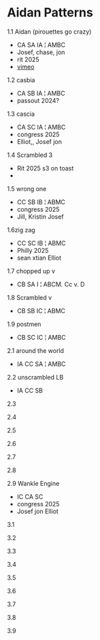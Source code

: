 # Aidan Patterns


1.1 Aidan (pirouettes go crazy)
  - CA SA IA ¦ AMBC
  - Josef, chase, jon
  - rit 2025
  - [vimeo](https://vimeo.com/807702588)

1.2 casbia
  - CA SB IA ¦ AMBC
  - passout 2024?

1.3 cascia
  - CA SC IA ¦ AMBC
  - congress 2025
  - Elliot,, Josef jon

1.4 Scrambled 3
  - Rit 2025 s3 on toast 
  - 

1.5 wrong one
  - CC SB IB ¦ ABMC
  - congress 2025 
  - Jill, Kristin Josef 

1.6zig zag
  - CC SC IB ¦ ABMC
  - Philly 2025
  - sean xtian Elliot 

1.7 chopped up v
  - CB SA I ¦ ABCM.  Cc v. D 
  
1.8 Scrambled v
  - CB SB IC ¦ ABMC

1.9 postmen
- CB SC IC ¦ AMBC

2.1 around the world
- IA CC SA ¦ AMBC

2.2 unscrambled LB
- IA CC SB

2.3 

2.4

2.5

2.6

2.7

2.8

2.9 Wankle Engine
- IC CA SC
- congress 2025 
- Josef jon Elliot 

3.1

3.2

3.3

3.4

3.5

3.6

3.7

3.8

3.9


